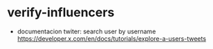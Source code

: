 # verify-influencers

- documentacion twiter: search user by username
  https://developer.x.com/en/docs/tutorials/explore-a-users-tweets
